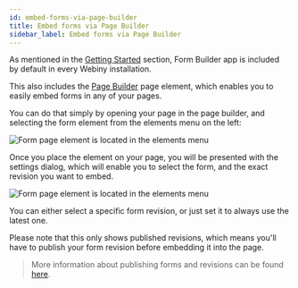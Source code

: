 ```yaml
---
id: embed-forms-via-page-builder
title: Embed forms via Page Builder
sidebar_label: Embed forms via Page Builder
---
```


As mentioned in the [Getting Started](/docs/webiny-apps/form-builder/getting-started) section, Form Builder app is included by default in every Webiny installation. 

This also includes the [Page Builder](/docs/webiny-apps/page-builder/introduction) page element, which enables you to easily embed forms in any of your pages.  

You can do that simply by opening your page in the page builder, and selecting the form element from the elements menu on the left:   

![Form page element is located in the elements menu](/assets/webiny-apps/form-builder/embed-forms-via-page-builder/menu-form-element.png)

Once you place the element on your page, you will be presented with the settings dialog, which will enable you to select the form, and the exact revision you want to embed.

![Form page element is located in the elements menu](/assets/webiny-apps/form-builder/embed-forms-via-page-builder/settings-dialog.png)

You can either select a specific form revision, or just set it to always use the latest one. 

Please note that this only shows published revisions, which means you'll have to publish your form revision before embedding it into the page.

> More information about publishing forms and revisions can be found [here](/docs/webiny-apps/form-builder/revisions-and-publishing).
